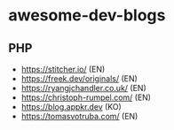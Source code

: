 # awesome-dev-blogs

## PHP
- https://stitcher.io/ (EN)
- https://freek.dev/originals/ (EN)
- https://ryangjchandler.co.uk/ (EN)
- https://christoph-rumpel.com/ (EN)
- https://blog.appkr.dev (KO)
- https://tomasvotruba.com/ (EN)
